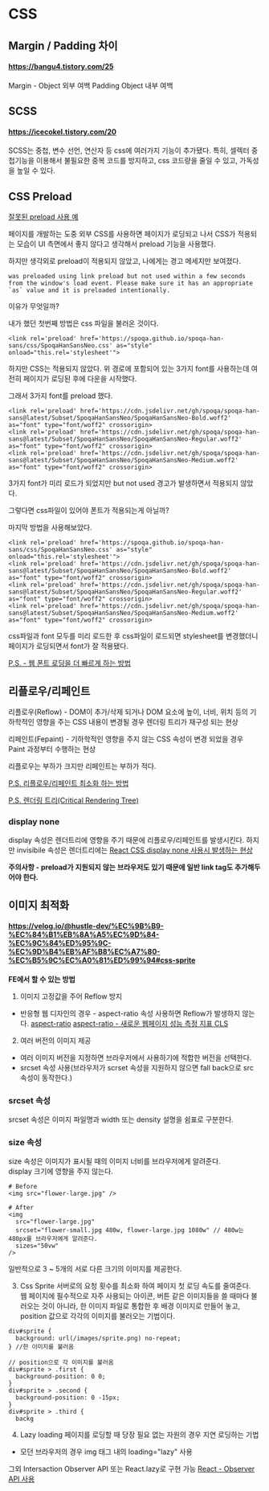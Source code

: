 # CSS

## Margin / Padding 차이
#### https://bangu4.tistory.com/25
Margin - Object 외부 여백
Padding Object 내부 여백

## SCSS
#### https://icecokel.tistory.com/20

SCSS는 중첩, 변수 선언, 연산자 등 css에 여러가지 기능이 추가됐다.
특히, 셀렉터 중첩기능을 이용해서 불필요한 중복 코드를 방지하고, css 코드량을 줄일 수 있고, 가독성을 높일 수 있다.

## CSS Preload
[잘못된 preload 사용 예](https://techstacker.com/css-preload-hint/)

페이지를 개발하는 도중 외부 CSS를 사용하면 페이지가 로딩되고 나서 CSS가 적용되는 모습이 UI 측면에서 좋지 않다고 생각해서
preload 기능을 사용했다.

하지만 생각외로 preload이 적용되지 않았고, 나에게는 경고 메세지만 보여졌다.
```
was preloaded using link preload but not used within a few seconds from the window's load event. Please make sure it has an appropriate `as` value and it is preloaded intentionally.
```

이유가 무엇일까?

내가 했던 첫번째 방법은
css 파일을 불러온 것이다.
```
<link rel='preload' href='https://spoqa.github.io/spoqa-han-sans/css/SpoqaHanSansNeo.css' as="style" onload="this.rel='stylesheet'">
```

하지만 CSS는 적용되지 않았다. 위 경로에 포함되어 있는 3가지 font를 사용하는데 여전히 페이지가 로딩된 후에 다운을 시작했다.

그래서 3가지 font를 preload 했다.
```
<link rel='preload' href='https://cdn.jsdelivr.net/gh/spoqa/spoqa-han-sans@latest/Subset/SpoqaHanSansNeo/SpoqaHanSansNeo-Bold.woff2' as="font" type="font/woff2" crossorigin>
<link rel='preload' href='https://cdn.jsdelivr.net/gh/spoqa/spoqa-han-sans@latest/Subset/SpoqaHanSansNeo/SpoqaHanSansNeo-Regular.woff2' as="font" type="font/woff2" crossorigin>
<link rel='preload' href='https://cdn.jsdelivr.net/gh/spoqa/spoqa-han-sans@latest/Subset/SpoqaHanSansNeo/SpoqaHanSansNeo-Medium.woff2' as="font" type="font/woff2" crossorigin>
```

3가지 font가 미리 로드가 되었지만 but not used 경고가 발생하면서 적용되지 않았다.

그렇다면 css파일이 있어야 폰트가 적용되는게 아닐까?

마지막 방법을 사용해보았다.
```
<link rel='preload' href='https://spoqa.github.io/spoqa-han-sans/css/SpoqaHanSansNeo.css' as="style" onload="this.rel='stylesheet'">
<link rel='preload' href='https://cdn.jsdelivr.net/gh/spoqa/spoqa-han-sans@latest/Subset/SpoqaHanSansNeo/SpoqaHanSansNeo-Bold.woff2' as="font" type="font/woff2" crossorigin>
<link rel='preload' href='https://cdn.jsdelivr.net/gh/spoqa/spoqa-han-sans@latest/Subset/SpoqaHanSansNeo/SpoqaHanSansNeo-Regular.woff2' as="font" type="font/woff2" crossorigin>
<link rel='preload' href='https://cdn.jsdelivr.net/gh/spoqa/spoqa-han-sans@latest/Subset/SpoqaHanSansNeo/SpoqaHanSansNeo-Medium.woff2' as="font" type="font/woff2" crossorigin>
```

css파일과 font 모두를 미리 로드한 후 css파일이 로드되면 stylesheet를 변경했더니 페이지가 로딩되면서 font가 잘 적용됐다.

[P.S. - 웹 폰트 로딩을 더 빠르게 하는 방법](https://yceffort.kr/2021/06/ways-to-faster-web-fonts)

## 리플로우/리페인트
리플로우(Reflow) - DOM이 추가/삭제 되거나 DOM 요소에 높이, 너비, 위치 등의 기하학적인 영향을 주는 CSS 내용이 변경될 경우 렌더링 트리가 재구성 되는 현상

리페인트(Fepaint) - 기하학적인 영향을 주지 않는 CSS 속성이 변경 되었을 경우 Paint 과정부터 수행하는 현상

리플로우는 부하가 크지만 리페인트는 부하가 적다.

[P.S. 리플로우/리페인트 최소화 하는 방법](https://12bme.tistory.com/140)

[P.S. 렌더링 트리(Critical Rendering Tree)](https://breathtaking-life.tistory.com/25)

### display none
display 속성은 렌더트리에 영향을 주기 때문에 리플로우/리페인트를 발생시킨다. 하지만 invisibile 속성은 렌더트리에는
[React CSS display none 사용시 발생하는 현상](https://lovemewithoutall.github.io/it/at-css-display-change-what-happen-in-react/)

**주의사항 - preload가 지원되지 않는 브라우저도 있기 때문에 일반 link tag도 추가해두어야 한다.**

## 이미지 최적화
#### https://velog.io/@hustle-dev/%EC%9B%B9-%EC%84%B1%EB%8A%A5%EC%9D%84-%EC%9C%84%ED%95%9C-%EC%9D%B4%EB%AF%B8%EC%A7%80-%EC%B5%9C%EC%A0%81%ED%99%94#css-sprite

**FE에서 할 수 있는 방법**
1. 이미지 고정값을 주어 Reflow 방지
- 반응형 웹 디자인의 경우 - aspect-ratio 속성 사용하면 Reflow가 발생하지 않는다.
[aspect-ratio](https://inpa.tistory.com/entry/CSS-%F0%9F%93%9A-%EC%9D%B4%EB%AF%B8%EC%A7%80-%EB%B9%84%EC%9C%A8-%EA%B3%A0%EC%A0%95%ED%95%98%EB%8A%94-%EB%B0%A9%EB%B2%95-aspect-ratio)
[aspect-ratio - 새로운 웹페이지 성능 측정 지표 CLS](https://wit.nts-corp.com/2020/12/28/6240)

2. 여러 버전의 이미지 제공
- 여러 이미지 버전을 지정하면 브라우저에서 사용하기에 적합한 버전을 선택한다.
- srcset 속성 사용(브라우저가 scrset 속성을 지원하지 않으면 fall back으로 src 속성이 동작한다.)

### srcset 속성
srcset 속성은 이미지 파일명과 width 또는 density 설명을 쉼표로 구분한다.

### size 속성
size 속성은 이미지가 표시될 때의 이미지 너비를 브라우저에게 알려준다.   
display 크기에 영향을 주지 않는다.

```
# Before
<img src="flower-large.jpg" />

# After
<img
  src="flower-large.jpg"
  srcset="flower-small.jpg 480w, flower-large.jpg 1080w" // 480w는 480px를 브라우저에게 알려준다.
  sizes="50vw"
/>
```

일반적으로 3 ~ 5개의 서로 다른 크기의 이미지를 제공한다.

3. Css Sprite
서버로의 요청 횟수를 최소화 하여 페이지 첫 로딩 속도를 줄여준다.   
웹 페이지에 필수적으로 자주 사용되는 아이콘, 버튼 같은 이미지들을 쓸 때마다 불러오는 것이 아니라, 한 이미지 파일로 통합한 후 배경 이미지로 만들어 놓고, position 값으로 각각의 이미지를 불러오는 기법이다.
```
div#sprite {
  background: url(/images/sprite.png) no-repeat;
} //한 이미지를 불러옴

// position으로 각 이미지를 불러옴
div#sprite > .first {
  background-position: 0 0;
}
div#sprite > .second {
  background-position: 0 -15px;
}
div#sprite > .third {
  backg
```

4. Lazy loading
페이지를 로딩할 때 당장 필요 없는 자원의 경우 지연 로딩하는 기법

- 모던 브라우저의 경우 img 태그 내의 loading="lazy" 사용

그외 Intersaction Observer API 또는 React.lazy로 구현 가능
[React - Observer API 사용](https://github.com/Jowen0/React-TIL/tree/main/learn-noSource/React)
